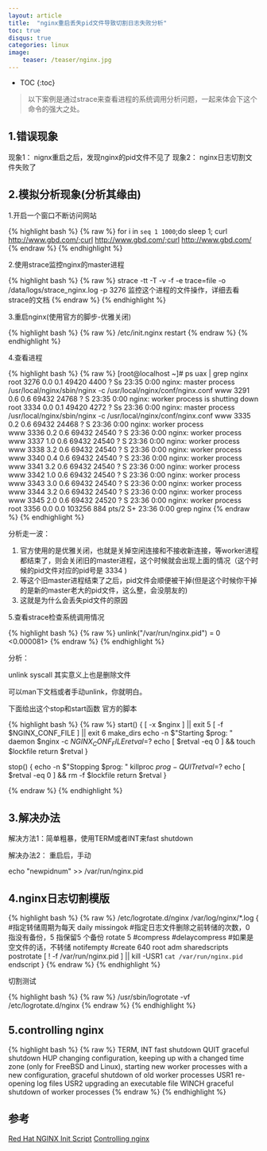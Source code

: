 ```yaml
---
layout: article
title:  "nginx重启丢失pid文件导致切割日志失败分析"
toc: true
disqus: true
categories: linux
image:
    teaser: /teaser/nginx.jpg
---
```


* TOC
{:toc}

>以下案例是通过strace来查看进程的系统调用分析问题，一起来体会下这个命令的强大之处。

## 1.错误现象
现象1：
nignx重启之后，发现nginx的pid文件不见了
现象2：
nginx日志切割文件失败了

## 2.模拟分析现象(分析其缘由)

1.开启一个窗口不断访问网站

{% highlight bash %}
{% raw %}
for i in `seq 1 1000`;do
sleep 1;
curl http://www.gbd.com/;curl http://www.gbd.com/;curl http://www.gbd.com/
{% endraw %}
{% endhighlight %}


2.使用strace监控nginx的master进程

{% highlight bash %}
{% raw %}
strace -tt -T -v -f -e trace=file -o /data/logs/strace_nginx.log -p 3276
监控这个进程的文件操作，详细去看strace的文档
{% endraw %}
{% endhighlight %}


3.重启nginx(使用官方的脚步-优雅关闭)

{% highlight bash %}
{% raw %}
/etc/init.nginx restart
{% endraw %}
{% endhighlight %}


4.查看进程


{% highlight bash %}
{% raw %}
[root@localhost ~]# ps uax | grep nginx   
root      3276  0.0  0.1  49420  4400 ?        Ss   23:35   0:00 nginx: master process /usr/local/nginx/sbin/nginx -c /usr/local/nginx/conf/nginx.conf
www       3291  0.6  0.6  69432 24768 ?        S    23:35   0:00 nginx: worker process is shutting down                         
root      3334  0.0  0.1  49420  4272 ?        Ss   23:36   0:00 nginx: master process /usr/local/nginx/sbin/nginx -c /usr/local/nginx/conf/nginx.conf
www       3335  0.2  0.6  69432 24468 ?        S    23:36   0:00 nginx: worker process                                          
www       3336  0.2  0.6  69432 24540 ?        S    23:36   0:00 nginx: worker process                                          
www       3337  1.0  0.6  69432 24540 ?        S    23:36   0:00 nginx: worker process                                          
www       3338  3.2  0.6  69432 24540 ?        S    23:36   0:00 nginx: worker process                                          
www       3340  0.4  0.6  69432 24540 ?        S    23:36   0:00 nginx: worker process                                          
www       3341  3.2  0.6  69432 24540 ?        S    23:36   0:00 nginx: worker process                                          
www       3342  1.0  0.6  69432 24540 ?        S    23:36   0:00 nginx: worker process                                          
www       3343  3.0  0.6  69432 24540 ?        S    23:36   0:00 nginx: worker process                                          
www       3344  3.2  0.6  69432 24540 ?        S    23:36   0:00 nginx: worker process                                          
www       3345  2.0  0.6  69432 24520 ?        S    23:36   0:00 nginx: worker process                                          
root      3356  0.0  0.0 103256   884 pts/2    S+   23:36   0:00 grep nginx
{% endraw %}
{% endhighlight %}


分析走一波：

1. 官方使用的是优雅关闭，也就是关掉空闲连接和不接收新连接，等worker进程都结束了，则会关闭旧的master进程，这个时候就会出现上面的情况（这个时候的pid文件对应的pid号是 3334 ) 
2. 等这个旧master进程结束了之后，pid文件会顺便被干掉(但是这个时候你干掉的是新的master老大的pid文件，这么整，会没朋友的)
3. 这就是为什么会丢失pid文件的原因

5.查看strace检查系统调用情况

{% highlight bash %}
{% raw %}
 unlink("/var/run/nginx.pid") = 0 <0.000081>
{% endraw %}
{% endhighlight %}


分析：

unlink syscall 其实意义上也是删除文件

可以man下文档或者手动unlink，你就明白。


下面给出这个stop和start函数 官方的脚本

{% highlight bash %}
{% raw %}
start() {
    [ -x $nginx ] || exit 5
    [ -f $NGINX_CONF_FILE ] || exit 6
    make_dirs
    echo -n $"Starting $prog: "
    daemon $nginx -c $NGINX_CONF_FILE
    retval=$?
    echo
    [ $retval -eq 0 ] && touch $lockfile
    return $retval
}

stop() {
    echo -n $"Stopping $prog: "
    killproc $prog -QUIT
    retval=$?
    echo
    [ $retval -eq 0 ] && rm -f $lockfile
    return $retval
}

{% endraw %}
{% endhighlight %}


## 3.解决办法

解决方法1：简单粗暴，使用TERM或者INT来fast shutdown

解决办法2： 重启后，手动

echo "newpidnum" >> /var/run/nginx.pid

## 4.nginx日志切割模版

{% highlight bash %}
{% raw %}
/etc/logrotate.d/nginx
/var/log/nginx/*.log {
        #指定转储周期为每天
        daily
        missingok
        #指定日志文件删除之前转储的次数，0 指没有备份，5 指保留5 个备份
        rotate 5
        #compress
        #delaycompress
        #如果是空文件的话，不转储
        notifempty
        #create 640 root adm
        sharedscripts
        postrotate
                [ ! -f /var/run/nginx.pid ] || kill -USR1 `cat /var/run/nginx.pid`
        endscript
}
{% endraw %}
{% endhighlight %}


切割测试

{% highlight bash %}
{% raw %}
/usr/sbin/logrotate -vf /etc/logrotate.d/nginx
{% endraw %}
{% endhighlight %}

## 5.controlling nginx

{% highlight bash %}
{% raw %}
TERM, INT	fast shutdown
QUIT	graceful shutdown
HUP	changing configuration, keeping up with a changed time zone (only for FreeBSD and Linux), starting new worker processes with a new configuration, graceful shutdown of old worker processes
USR1	re-opening log files
USR2	upgrading an executable file
WINCH	graceful shutdown of worker processes
{% endraw %}
{% endhighlight %}

## 参考
[Red Hat NGINX Init Script](https://www.nginx.com/resources/wiki/start/topics/examples/redhatnginxinit/)
[Controlling nginx](http://nginx.org/en/docs/control.html)